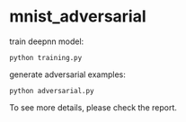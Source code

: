 # mnist_adversarial

train deepnn model: 
```
python training.py
```
generate adversarial examples:
```
python adversarial.py
```
To see more details, please check the report.
